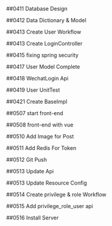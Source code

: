 ##0411 Database Design

##0412 Data Dictionary & Model

##0413 Create User Workflow

##0413 Create LoginController

##0415 fixing spring security

##0417 User Model Complete

##0418 WechatLogin Api

##0419 User UnitTest

##0421 Create BaseImpl

##0507 start front-end

##0508 front-end with vue

##0510 Add Image for Post

##0511 Add Redis For Token

##0512 Git Push

##0513 Update Api

##0513 Update Resource Config

##0514 Create privilege & role Workflow

##0515 Add privilege_role_user api

##0516 Install Server